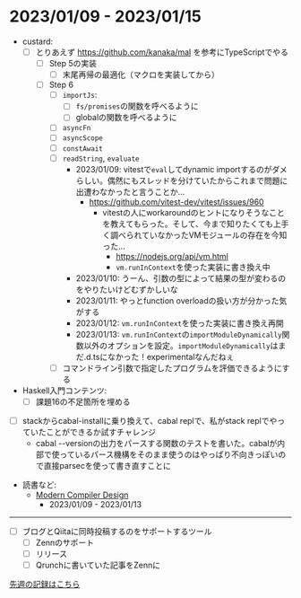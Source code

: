 # 2023/01/09 - 2023/01/15

- custard:
    - [ ] とりあえず <https://github.com/kanaka/mal> を参考にTypeScriptでやる
        - [ ] Step 5の実装
            - [ ] 末尾再帰の最適化（マクロを実装してから）
        - [ ] Step 6
            - [ ] `importJs`:
                - [ ] `fs/promises`の関数を呼べるように
                - [ ] globalの関数を呼べるように
            - [ ] `asyncFn`
            - [ ] `asyncScope`
            - [ ] `constAwait`
            - [ ] `readString`, `evaluate`
                - 2023/01/09: vitestで`eval`してdynamic importするのがダメらしい。偶然にもスレッドを分けていたからこれまで問題に出遭わなかったと言うことか...
                    - <https://github.com/vitest-dev/vitest/issues/960>
                        - vitestの人にworkaroundのヒントになりそうなことを教えてもらった。そして、今まで知りたくても上手く調べられていなかったVMモジュールの存在を今知った...
                            - <https://nodejs.org/api/vm.html>
                            - `vm.runInContext`を使った実装に書き換え中
                - 2023/01/10: うーん、引数の型によって結果の型が変わるのをやりたいけどむずかしいな
                - 2023/01/11: やっとfunction overloadの扱い方が分かった気がする
                - 2023/01/12: `vm.runInContext`を使った実装に書き換え再開
                - 2023/01/13: `vm.runInContext`の`importModuleDynamically`関数以外のオプションを設定。`importModuleDynamically`はまだ.d.tsになかった！experimentalなんだねぇ
            - [ ] コマンドライン引数で指定したプログラムを評価できるようにする
- Haskell入門コンテンツ:
    - [ ] 課題16の不足箇所を埋める
- [ ] stackからcabal-installに乗り換えて、cabal replで、私がstack replでやっていたことができるか試すチャレンジ
    - cabal --versionの出力をパースする関数のテストを書いた。cabalが内部で使っているパース機構をそのまま使うのはやっぱり不向きっぽいので直接parsecを使って書き直すことに
- 読書など:
    - [Modern Compiler Design](https://www.springer.com/jp/book/9781461446989)
        - 2023/01/09 - 2023/01/13

------

- [ ] ブログとQiitaに同時投稿するのをサポートするツール
    - [ ] Zennのサポート
    - [ ] リリース
    - [ ] Qrunchに書いていた記事をZennに

[先週の記録はこちら](https://github.com/igrep/daily-commits/blob/ad3073c49a69a1bc0c6a82153caec0b212076eee/yesterday.md)
